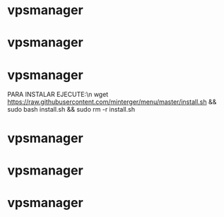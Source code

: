 # vpsmanager
# vpsmanager
# vpsmanager
PARA INSTALAR EJECUTE:\n
wget https://raw.githubusercontent.com/minterger/menu/master/install.sh && sudo bash install.sh && sudo rm -r install.sh
# vpsmanager
# vpsmanager
# vpsmanager

